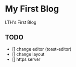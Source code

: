 # My First Blog
LTH's First Blog

## TODO
- [] change editor (toast-editor)
- [] change layout
- [] https server
